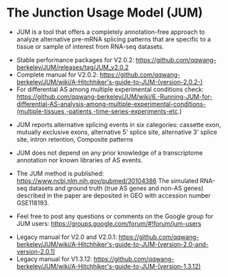 # The Junction Usage Model (JUM)
- JUM is a tool that offers a completely annotation-free approach to analyze alternative pre-mRNA splicing patterns that are specific to a tissue or sample of interest from RNA-seq datasets.
* Stable performance packages for V2.0.2: <https://github.com/qqwang-berkeley/JUM/releases/tag/JUM_v2.0.2>
* Complete manual for V2.0.2: <https://github.com/qqwang-berkeley/JUM/wiki/A-Hitchhiker's-guide-to-JUM-(version-2.0.2-)>
* For differential AS among multiple experimental conditions check: https://github.com/qqwang-berkeley/JUM/wiki/6.-Running-JUM-for-differential-AS-analysis-among-multiple-experimental-conditions-(multiple-tissues,-patients,-time-series-experiments-etc.)

- JUM reports alternative splicing events in six categories: cassette exon, mutually exclusive exons, alternative 5' splice site, alternative 3' splice site, intron retention, Composite patterns

- JUM does not depend on any prior knowledge of a transcriptome annotation nor known libraries of AS events.

- The JUM method is published: <https://www.ncbi.nlm.nih.gov/pubmed/30104386>
The simulated RNA-seq datasets and ground truth (true AS genes and non-AS genes) described in the paper are deposited in GEO with accession number GSE118193.
- Feel free to post any questions or comments on the Google group for JUM users: <https://groups.google.com/forum/#!forum/jum-users>

* Legacy manual for V2.0 and V2.0.1: <https://github.com/qqwang-berkeley/JUM/wiki/A-Hitchhiker's-guide-to-JUM-(version-2.0-and-version-2.0.1)>
* Legacy manual for V1.3.12: <https://github.com/qqwang-berkeley/JUM/wiki/A-Hitchhiker's-guide-to-JUM-(version-1.3.12)>
